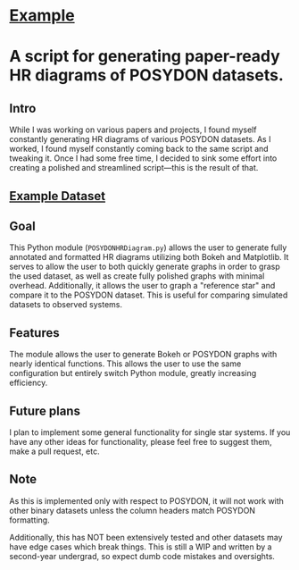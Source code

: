 # [Example](https://piersonlip.github.io/Posydon_HR_Graphing_Script/)

# A script for generating paper-ready HR diagrams of POSYDON datasets.

## Intro  
While I was working on various papers and projects, I found myself constantly generating HR diagrams of various POSYDON datasets. As I worked, I found myself constantly coming back to the same script and tweaking it. Once I had some free time, I decided to sink some effort into creating a polished and streamlined script—this is the result of that.

## [Example Dataset](https://drive.google.com/file/d/1ChUgKi4y8h8JpihcXdb2Up13EjcDFEaM/view?usp=sharing/)

## Goal  
This Python module (`POSYDONHRDiagram.py`) allows the user to generate fully annotated and formatted HR diagrams utilizing both Bokeh and Matplotlib. It serves to allow the user to both quickly generate graphs in order to grasp the used dataset, as well as create fully polished graphs with minimal overhead. Additionally, it allows the user to graph a "reference star" and compare it to the POSYDON dataset. This is useful for comparing simulated datasets to observed systems.

## Features  
The module allows the user to generate Bokeh or POSYDON graphs with nearly identical functions. This allows the user to use the same configuration but entirely switch Python module, greatly increasing efficiency.

## Future plans  
I plan to implement some general functionality for single star systems. If you have any other ideas for functionality, please feel free to suggest them, make a pull request, etc.

## Note  
As this is implemented only with respect to POSYDON, it will not work with other binary datasets unless the column headers match POSYDON formatting.

Additionally, this has NOT been extensively tested and other datasets may have edge cases which break things. This is still a WIP and written by a second-year undergrad, so expect dumb code mistakes and oversights.

